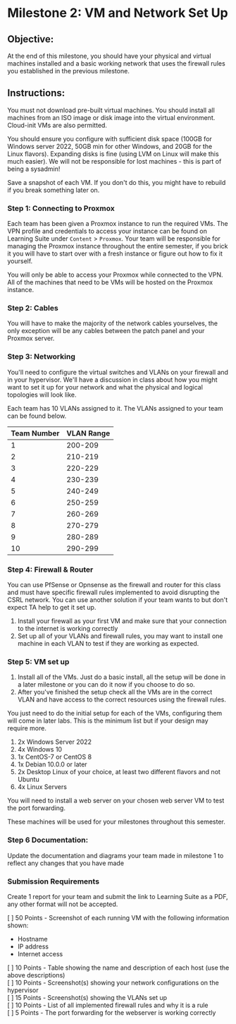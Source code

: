 # Milestone 2: VM and Network Set Up

## Objective:

At the end of this milestone, you should have your physical and virtual machines installed and a basic working network that uses the firewall rules you established in the previous milestone.

## Instructions:

You must not download pre-built virtual machines. You should install all machines from an ISO image or disk image into the virtual environment. Cloud-init VMs are also permitted.

You should ensure you configure with sufficient disk space (100GB for Windows server 2022, 50GB min for other Windows, and 20GB for the Linux flavors). Expanding disks is fine (using LVM on Linux will make this much easier). We will not be responsible for lost machines - this is part of being a sysadmin!

Save a snapshot of each VM. If you don't do this, you might have to rebuild if you break something later on.

### Step 1: Connecting to Proxmox

Each team has been given a Proxmox instance to run the required VMs. The VPN profile and credentials to access your instance can be found on Learning Suite under `Content` > `Proxmox`. Your team will be responsible for managing the Proxmox instance throughout the entire semester, if you brick it you will have to start over with a fresh instance or figure out how to fix it yourself.

You will only be able to access your Proxmox while connected to the VPN. All of the machines that need to be VMs will be hosted on the Proxmox instance.

### Step 2: Cables

You will have to make the majority of the network cables yourselves, the only exception will be any cables between the patch panel and your Proxmox server.

### Step 3: Networking

You'll need to configure the virtual switches and VLANs on your firewall and in your hypervisor. We'll have a discussion in class about how you might want to set it up for your network and what the physical and logical topologies will look like.

Each team has 10 VLANs assigned to it. The VLANs assigned to your team can be found below.

| Team Number | VLAN Range|
| - | -- |
| 1  |   200-209 |
| 2  |   210-219 |
| 3  |   220-229 |
| 4  |   230-239 |
| 5  |   240-249 |
| 6  |   250-259 |
| 7  |   260-269 |
| 8  |   270-279 |
| 9  |   280-289 |
| 10 |	 290-299 |

### Step 4: Firewall & Router

You can use PfSense or Opnsense as the firewall and router for this class and must have specific firewall rules implemented to avoid disrupting the CSRL network. You can use another solution if your team wants to but don't expect TA help to get it set up.

1. Install your firewall as your first VM and make sure that your connection to the internet is working correctly
1. Set up all of your VLANs and firewall rules, you may want to install one machine in each VLAN to test if they are working as expected.

### Step 5: VM set up

1. Install all of the VMs. Just do a basic install, all the setup will be done in a later milestone or you can do it now if you choose to do so.
1. After you've finished the setup check all the VMs are in the correct VLAN and have access to the correct resources using the firewall rules.

You just need to do the initial setup for each of the VMs, configuring them will come in later labs. This is the minimum list but if your design may require more. 

1. 2x Windows Server 2022
1. 4x Windows 10
1. 1x CentOS-7 or CentOS 8 
1. 1x Debian 10.0.0 or later 
1. 2x Desktop Linux of your choice, at least two different flavors and not Ubuntu
1. 4x Linux Servers

You will need to install a web server on your chosen web server VM to test the port forwarding. 

These machines will be used for your milestones throughout this semester.

### Step 6 Documentation:

Update the documentation and diagrams your team made in milestone 1 to reflect any changes that you have made

### Submission Requirements

Create 1 report for your team and submit the link to Learning Suite as a PDF, any other format will not be accepted.

[ ] 50 Points - Screenshot of each running VM with the following information shown:
- Hostname
- IP address
- Internet access  

[ ] 10 Points - Table showing the name and description of each host (use the above descriptions)  
[ ] 10 Points - Screenshot(s) showing your network configurations on the hypervisor  
[ ] 15 Points - Screenshot(s) showing the VLANs set up  
[ ] 10 Points - List of all implemented firewall rules and why it is a rule  
[ ] 5 Points - The port forwarding for the webserver is working correctly 